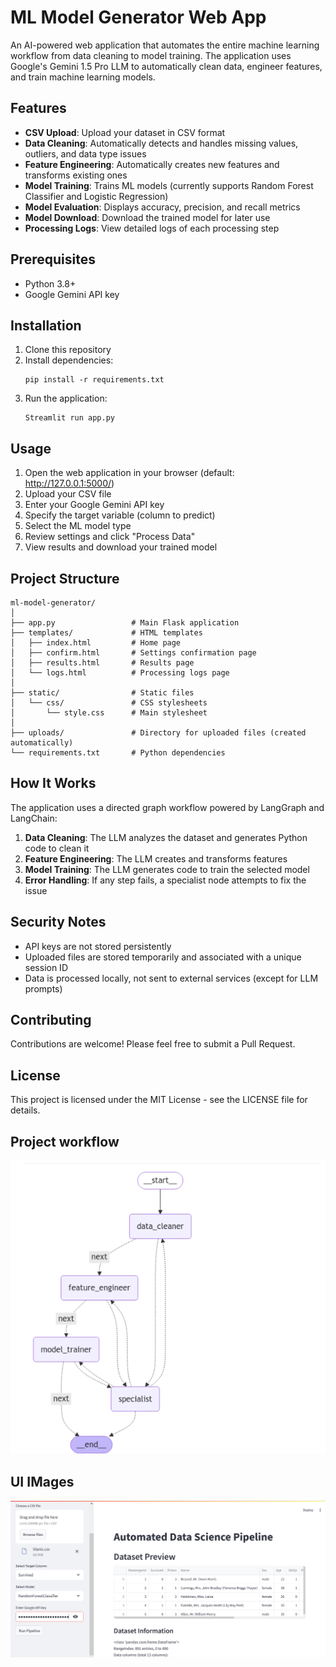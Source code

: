 # ML Model Generator Web App

An AI-powered web application that automates the entire machine learning workflow from data cleaning to model training. The application uses Google's Gemini 1.5 Pro LLM to automatically clean data, engineer features, and train machine learning models.

## Features

- **CSV Upload**: Upload your dataset in CSV format
- **Data Cleaning**: Automatically detects and handles missing values, outliers, and data type issues
- **Feature Engineering**: Automatically creates new features and transforms existing ones
- **Model Training**: Trains ML models (currently supports Random Forest Classifier and Logistic Regression)
- **Model Evaluation**: Displays accuracy, precision, and recall metrics
- **Model Download**: Download the trained model for later use
- **Processing Logs**: View detailed logs of each processing step

## Prerequisites

- Python 3.8+
- Google Gemini API key

## Installation

1. Clone this repository
2. Install dependencies:
   ```
   pip install -r requirements.txt
   ```
3. Run the application:
   ```
   Streamlit run app.py
   ```

## Usage

1. Open the web application in your browser (default: http://127.0.0.1:5000/)
2. Upload your CSV file
3. Enter your Google Gemini API key
4. Specify the target variable (column to predict)
5. Select the ML model type
6. Review settings and click "Process Data"
7. View results and download your trained model

## Project Structure

```
ml-model-generator/
│
├── app.py                 # Main Flask application
├── templates/             # HTML templates
│   ├── index.html         # Home page
│   ├── confirm.html       # Settings confirmation page
│   ├── results.html       # Results page
│   └── logs.html          # Processing logs page
│
├── static/                # Static files
│   └── css/               # CSS stylesheets
│       └── style.css      # Main stylesheet
│
├── uploads/               # Directory for uploaded files (created automatically)
└── requirements.txt       # Python dependencies
```

## How It Works

The application uses a directed graph workflow powered by LangGraph and LangChain:

1. **Data Cleaning**: The LLM analyzes the dataset and generates Python code to clean it
2. **Feature Engineering**: The LLM creates and transforms features
3. **Model Training**: The LLM generates code to train the selected model
4. **Error Handling**: If any step fails, a specialist node attempts to fix the issue

## Security Notes

- API keys are not stored persistently
- Uploaded files are stored temporarily and associated with a unique session ID
- Data is processed locally, not sent to external services (except for LLM prompts)

## Contributing

Contributions are welcome! Please feel free to submit a Pull Request.

## License

This project is licensed under the MIT License - see the LICENSE file for details.


## Project workflow

![IMAGE WORKFLOW](image.png)

## UI IMages

![alt text](image-1.png)